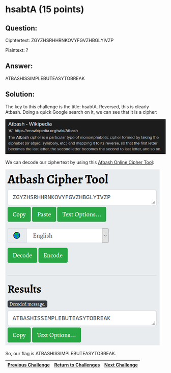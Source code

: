 # hsabtA (15 points)

## Question:

Ciphtertext: ZGYZHSRHHRNKOVYFGVZHBGLYIVZP

Plaintext: ?

## Answer:

ATBASHISSIMPLEBUTEASYTOBREAK

## Solution:

The key to this challenge is the title: hsabtA. Reversed, this is clearly Atbash. Doing a quick Google search on it, we can see that it is a cipher:

[![search-result.png](search-result.png)](https://duckduckgo.com/?q=%22atbash%22&t=ffab&atb=v1-1&ia=web)

We can decode our ciphertext by using this [Atbash Online Cipher Tool](https://www.boxentriq.com/code-breaking/atbash-cipher):

[![flag.png](flag.png)](https://www.boxentriq.com/code-breaking/atbash-cipher)

So, our flag is ATBASHISSIMPLEBUTEASYTOBREAK.

| [Previous Challenge](/Challenges/Protect-And-Defend/8/README.md#question) | [Return to Challenges](/Challenges/../../../#modules) | [Next Challenge](/Challenges/Protect-And-Defend/10/README.md#question) |
| :------- | :-----: | ------: |